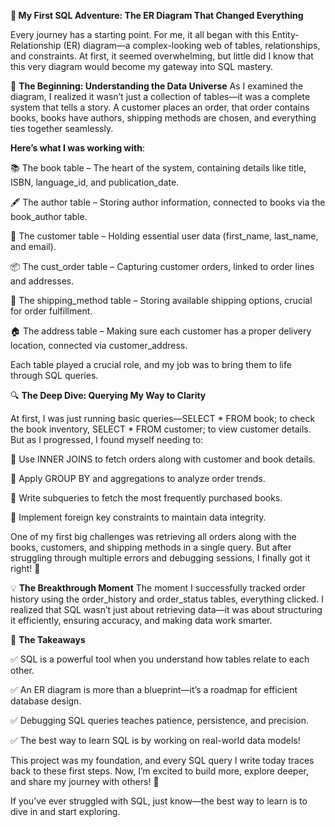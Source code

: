**📖 My First SQL Adventure: The ER Diagram That Changed Everything**

Every journey has a starting point. For me, it all began with this Entity-Relationship (ER) diagram—a complex-looking web of tables, relationships, and constraints. At first, it seemed overwhelming, but little did I know that this very diagram would become my gateway into SQL mastery.

🌟 **The Beginning: Understanding the Data Universe**
As I examined the diagram, I realized it wasn’t just a collection of tables—it was a complete system that tells a story. A customer places an order, that order contains books, books have authors, shipping methods are chosen, and everything ties together seamlessly.

**Here’s what I was working with**:

📚 The book table – The heart of the system, containing details like title, ISBN, language_id, and publication_date.

🖋️ The author table – Storing author information, connected to books via the book_author table.

👤 The customer table – Holding essential user data (first_name, last_name, and email).

📦 The cust_order table – Capturing customer orders, linked to order lines and addresses.

🚚 The shipping_method table – Storing available shipping options, crucial for order fulfillment.

🏠 The address table – Making sure each customer has a proper delivery location, connected via customer_address.

Each table played a crucial role, and my job was to bring them to life through SQL queries.

🔍 **The Deep Dive: Querying My Way to Clarity**

At first, I was just running basic queries—SELECT * FROM book; to check the book inventory, SELECT * FROM customer; to view customer details. But as I progressed, I found myself needing to:

🔹 Use INNER JOINS to fetch orders along with customer and book details.

🔹 Apply GROUP BY and aggregations to analyze order trends.

🔹 Write subqueries to fetch the most frequently purchased books.

🔹 Implement foreign key constraints to maintain data integrity.

 One of my first big challenges was retrieving all orders along with the books, customers, and shipping methods in a single query. But after struggling through multiple errors and debugging sessions, I finally got it right! 🎉

💡 **The Breakthrough Moment**
             The moment I successfully tracked order history using the order_history and order_status tables, everything clicked. I realized that SQL wasn’t just about retrieving data—it was about structuring it efficiently, ensuring accuracy, and making data work smarter.

🚀 **The Takeaways**

✅ SQL is a powerful tool when you understand how tables relate to each other.

✅ An ER diagram is more than a blueprint—it’s a roadmap for efficient database design.

✅ Debugging SQL queries teaches patience, persistence, and precision.

✅ The best way to learn SQL is by working on real-world data models!

This project was my foundation, and every SQL query I write today traces back to these first steps. Now, I’m excited to build more, explore deeper, and share my journey with others! 🚀

If you’ve ever struggled with SQL, just know—the best way to learn is to dive in and start exploring.

